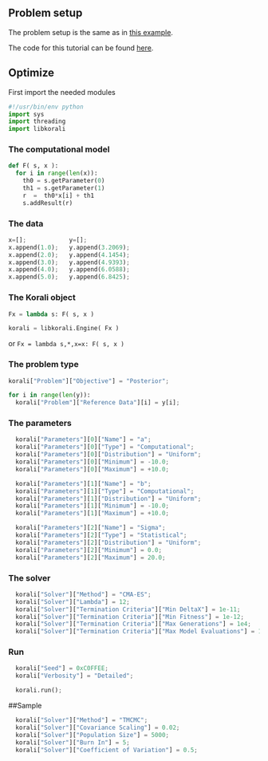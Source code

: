 ## Problem setup
The problem setup is the same as in [this example](../cxx/posterior.md).

The code for this tutorial can be found [here](https://github.com/cselab/skorali/blob/master/examples/cxx/quick_start/posterior.python).



## Optimize
First import the needed modules
```python
#!/usr/bin/env python
import sys
import threading
import libkorali
```


### The computational model

```python
def F( s, x ):
  for i in range(len(x)):
    th0 = s.getParameter(0)
    th1 = s.getParameter(1)
    r  =  th0*x[i] + th1
    s.addResult(r)

```

### The data
```python
x=[];            y=[];
x.append(1.0);   y.append(3.2069);
x.append(2.0);   y.append(4.1454);
x.append(3.0);   y.append(4.9393);
x.append(4.0);   y.append(6.0588);
x.append(5.0);   y.append(6.8425);
```

### The Korali object
```python
Fx = lambda s: F( s, x )

korali = libkorali.Engine( Fx )
```

or `Fx = lambda s,*,x=x: F( s, x )`


### The problem type
```python
korali["Problem"]["Objective"] = "Posterior";
```

```python
for i in range(len(y)):
  korali["Problem"]["Reference Data"][i] = y[i];
```

### The parameters
```python
  korali["Parameters"][0]["Name"] = "a";
  korali["Parameters"][0]["Type"] = "Computational";
  korali["Parameters"][0]["Distribution"] = "Uniform";
  korali["Parameters"][0]["Minimum"] = -10.0;
  korali["Parameters"][0]["Maximum"] = +10.0;

  korali["Parameters"][1]["Name"] = "b";
  korali["Parameters"][1]["Type"] = "Computational";
  korali["Parameters"][1]["Distribution"] = "Uniform";
  korali["Parameters"][1]["Minimum"] = -10.0;
  korali["Parameters"][1]["Maximum"] = +10.0;
```

```python
  korali["Parameters"][2]["Name"] = "Sigma";
  korali["Parameters"][2]["Type"] = "Statistical";
  korali["Parameters"][2]["Distribution"] = "Uniform";
  korali["Parameters"][2]["Minimum"] = 0.0;
  korali["Parameters"][2]["Maximum"] = 20.0;
```

### The solver
```python
  korali["Solver"]["Method"] = "CMA-ES";
  korali["Solver"]["Lambda"] = 12;
  korali["Solver"]["Termination Criteria"]["Min DeltaX"] = 1e-11;
  korali["Solver"]["Termination Criteria"]["Min Fitness"] = 1e-12;
  korali["Solver"]["Termination Criteria"]["Max Generations"] = 1e4;
  korali["Solver"]["Termination Criteria"]["Max Model Evaluations"] = 1e4;
```

### Run
```python
  korali["Seed"] = 0xC0FFEE;
  korali["Verbosity"] = "Detailed";

  korali.run();
```






##Sample
```python
  korali["Solver"]["Method"] = "TMCMC";
  korali["Solver"]["Covariance Scaling"] = 0.02;
  korali["Solver"]["Population Size"] = 5000;
  korali["Solver"]["Burn In"] = 5;
  korali["Solver"]["Coefficient of Variation"] = 0.5;
```
